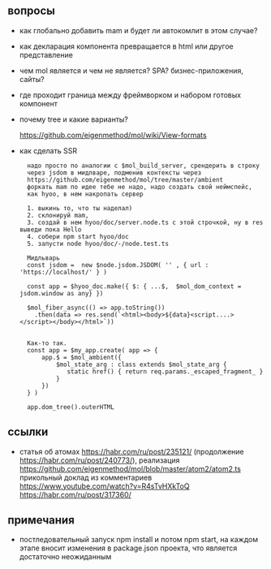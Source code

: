 
## вопросы

- как глобально добавить mam и будет ли автокомлит в этом случае?
- как декларация компонента превращается в html или другое представление
- чем mol является и чем не является? SPA? бизнес-приложения, сайты?
- где проходит граница между фреймворком и набором готовых компонент
- почему tree и какие варианты?
    
    https://github.com/eigenmethod/mol/wiki/View-formats
    
- как сделать SSR

        надо просто по аналогии с $mol_build_server, срендерить в строку 
        через jsdom в мидлваре, подменив контексты через 
        https://github.com/eigenmethod/mol/tree/master/ambient
        форкать mam по идее тебе не надо, надо создать свой неймспейс, 
        как hyoo, в нем накропать сервер
        
        1. выкинь то, что ты наделал)
        2. склонируй mam,
        3. создай в нем hyoo/doc/server.node.ts с этой строчкой, ну в res выведи пока Hello
        4. собери npm start hyoo/doc
        5. запусти node hyoo/doc/-/node.test.ts
        
        Мидльварь
        const jsdom =  new $node.jsdom.JSDOM( '' , { url : 'https://localhost/' } )
        
        const app = $hyoo_doc.make({ $: { ...$,  $mol_dom_context = jsdom.window as any} })
        
        $mol_fiber_async(() => app.toString())
          .then(data => res.send(`<html><body>${data}<script....></script></body></html>`))

        
        Как-то так.
        const app = $my_app.create( app => {
            app.$ = $mol_ambient({
                $mol_state_arg : class extends $mol_state_arg {
                   static href() { return req.params._escaped_fragment_ }
                }
            })
        } )
        
        app.dom_tree().outerHTML

## ссылки

- статья об атомах https://habr.com/ru/post/235121/ (продолжение https://habr.com/ru/post/240773/), 
    реализация https://github.com/eigenmethod/mol/blob/master/atom2/atom2.ts
    прикольный доклад из комментариев https://www.youtube.com/watch?v=R4sTvHXkToQ
    https://habr.com/ru/post/317360/   


## примечания

- постледовательный запуск npm install и потом npm start, на каждом этапе вносит изменения 
в package.json проекта, что является достаточно неожиданным



